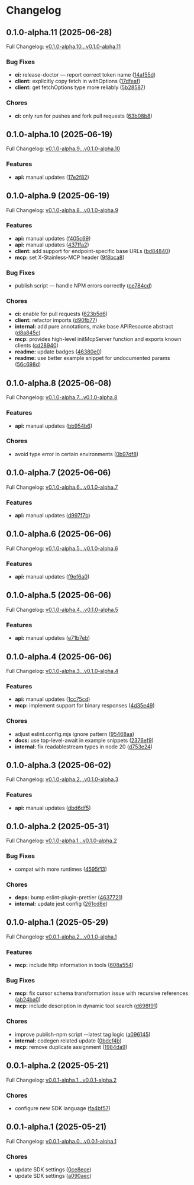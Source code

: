 # Changelog

## 0.1.0-alpha.11 (2025-06-28)

Full Changelog: [v0.1.0-alpha.10...v0.1.0-alpha.11](https://github.com/brand-dot-dev/typescript-sdk/compare/v0.1.0-alpha.10...v0.1.0-alpha.11)

### Bug Fixes

* **ci:** release-doctor — report correct token name ([14af55d](https://github.com/brand-dot-dev/typescript-sdk/commit/14af55d22732fdce0ce00bfeb417bc91adfff740))
* **client:** explicitly copy fetch in withOptions ([17dfeaf](https://github.com/brand-dot-dev/typescript-sdk/commit/17dfeaf08885c914a1ac4c0f24233c87e358f31e))
* **client:** get fetchOptions type more reliably ([5b28587](https://github.com/brand-dot-dev/typescript-sdk/commit/5b285874706b67864bba4152887181c2bd380173))


### Chores

* **ci:** only run for pushes and fork pull requests ([63b08b8](https://github.com/brand-dot-dev/typescript-sdk/commit/63b08b8334584bddd085d1de493281967e57bd51))

## 0.1.0-alpha.10 (2025-06-19)

Full Changelog: [v0.1.0-alpha.9...v0.1.0-alpha.10](https://github.com/brand-dot-dev/typescript-sdk/compare/v0.1.0-alpha.9...v0.1.0-alpha.10)

### Features

* **api:** manual updates ([17e2f82](https://github.com/brand-dot-dev/typescript-sdk/commit/17e2f8259071877dfb71d51c107b23965bf01d35))

## 0.1.0-alpha.9 (2025-06-19)

Full Changelog: [v0.1.0-alpha.8...v0.1.0-alpha.9](https://github.com/brand-dot-dev/typescript-sdk/compare/v0.1.0-alpha.8...v0.1.0-alpha.9)

### Features

* **api:** manual updates ([f405c69](https://github.com/brand-dot-dev/typescript-sdk/commit/f405c69d49712539cb8623e9a5cc2b73431dd9dc))
* **api:** manual updates ([437ffa2](https://github.com/brand-dot-dev/typescript-sdk/commit/437ffa2b5b4d650dafc0584ab45bafce9ccabc8e))
* **client:** add support for endpoint-specific base URLs ([bd84840](https://github.com/brand-dot-dev/typescript-sdk/commit/bd848405ed7a7b7cf967dc9e9e068a3b04eb5bfd))
* **mcp:** set X-Stainless-MCP header ([9f8bca8](https://github.com/brand-dot-dev/typescript-sdk/commit/9f8bca8ea75f6d11b15e3dfcbc9abeb4461257e2))


### Bug Fixes

* publish script — handle NPM errors correctly ([ce784cd](https://github.com/brand-dot-dev/typescript-sdk/commit/ce784cdd350a285e46139075209405820d7624e1))


### Chores

* **ci:** enable for pull requests ([623b5d6](https://github.com/brand-dot-dev/typescript-sdk/commit/623b5d6a5ea903ac4c2ed14841587318c3b62b75))
* **client:** refactor imports ([d90fb77](https://github.com/brand-dot-dev/typescript-sdk/commit/d90fb773c0a32e7129041025cda6bf999d4750a0))
* **internal:** add pure annotations, make base APIResource abstract ([d8a845c](https://github.com/brand-dot-dev/typescript-sdk/commit/d8a845cc477720993869fd020e4a65d9b49c5e1f))
* **mcp:** provides high-level initMcpServer function and exports known clients ([cd28940](https://github.com/brand-dot-dev/typescript-sdk/commit/cd289406a6103a675b98405719a604b80c162f3c))
* **readme:** update badges ([46380e0](https://github.com/brand-dot-dev/typescript-sdk/commit/46380e0141b9570f5e2c816c5ca90f74f781df69))
* **readme:** use better example snippet for undocumented params ([56c698d](https://github.com/brand-dot-dev/typescript-sdk/commit/56c698d1f5b47609e2e3da90c18813c715bdbb84))

## 0.1.0-alpha.8 (2025-06-08)

Full Changelog: [v0.1.0-alpha.7...v0.1.0-alpha.8](https://github.com/brand-dot-dev/typescript-sdk/compare/v0.1.0-alpha.7...v0.1.0-alpha.8)

### Features

* **api:** manual updates ([bb954b6](https://github.com/brand-dot-dev/typescript-sdk/commit/bb954b60752ae7fe07f154657d56b006427ca4b5))


### Chores

* avoid type error in certain environments ([0b97df8](https://github.com/brand-dot-dev/typescript-sdk/commit/0b97df8bf0798a7cb2d4f8d570f79dc9c599e3c7))

## 0.1.0-alpha.7 (2025-06-06)

Full Changelog: [v0.1.0-alpha.6...v0.1.0-alpha.7](https://github.com/brand-dot-dev/typescript-sdk/compare/v0.1.0-alpha.6...v0.1.0-alpha.7)

### Features

* **api:** manual updates ([d997f7b](https://github.com/brand-dot-dev/typescript-sdk/commit/d997f7b982051edb3e3a3eeb4dc6c57f7723c134))

## 0.1.0-alpha.6 (2025-06-06)

Full Changelog: [v0.1.0-alpha.5...v0.1.0-alpha.6](https://github.com/brand-dot-dev/typescript-sdk/compare/v0.1.0-alpha.5...v0.1.0-alpha.6)

### Features

* **api:** manual updates ([f9ef6a0](https://github.com/brand-dot-dev/typescript-sdk/commit/f9ef6a0bf6cb6426fec94f0abb5a6c8acc668141))

## 0.1.0-alpha.5 (2025-06-06)

Full Changelog: [v0.1.0-alpha.4...v0.1.0-alpha.5](https://github.com/brand-dot-dev/typescript-sdk/compare/v0.1.0-alpha.4...v0.1.0-alpha.5)

### Features

* **api:** manual updates ([e71b7eb](https://github.com/brand-dot-dev/typescript-sdk/commit/e71b7eb187e3acef2bc6fbf5b2beb0b47800245b))

## 0.1.0-alpha.4 (2025-06-06)

Full Changelog: [v0.1.0-alpha.3...v0.1.0-alpha.4](https://github.com/brand-dot-dev/typescript-sdk/compare/v0.1.0-alpha.3...v0.1.0-alpha.4)

### Features

* **api:** manual updates ([1cc75cd](https://github.com/brand-dot-dev/typescript-sdk/commit/1cc75cd9877da7b2280329cf4e53c7b73f067d46))
* **mcp:** implement support for binary responses ([4d35e49](https://github.com/brand-dot-dev/typescript-sdk/commit/4d35e49621a740137fde22d0d50b570366697967))


### Chores

* adjust eslint.config.mjs ignore pattern ([95468aa](https://github.com/brand-dot-dev/typescript-sdk/commit/95468aa42a24f2f9333d2cf240b8b604d30e4b75))
* **docs:** use top-level-await in example snippets ([2376ef9](https://github.com/brand-dot-dev/typescript-sdk/commit/2376ef99f488b1b990d3adeaa783be774bd3bbdb))
* **internal:** fix readablestream types in node 20 ([d753e24](https://github.com/brand-dot-dev/typescript-sdk/commit/d753e243856e1efa6d82e5a3ba5e395a6dfe3558))

## 0.1.0-alpha.3 (2025-06-02)

Full Changelog: [v0.1.0-alpha.2...v0.1.0-alpha.3](https://github.com/brand-dot-dev/typescript-sdk/compare/v0.1.0-alpha.2...v0.1.0-alpha.3)

### Features

* **api:** manual updates ([dbd6df5](https://github.com/brand-dot-dev/typescript-sdk/commit/dbd6df5265d5e77ed900bffec20e42b7d9686302))

## 0.1.0-alpha.2 (2025-05-31)

Full Changelog: [v0.1.0-alpha.1...v0.1.0-alpha.2](https://github.com/brand-dot-dev/typescript-sdk/compare/v0.1.0-alpha.1...v0.1.0-alpha.2)

### Bug Fixes

* compat with more runtimes ([4595f13](https://github.com/brand-dot-dev/typescript-sdk/commit/4595f133be88a2d148b9267ccd4535eb9a558f51))


### Chores

* **deps:** bump eslint-plugin-prettier ([4637721](https://github.com/brand-dot-dev/typescript-sdk/commit/4637721c6e8bb3feeaf727824ee1b2f67cd13204))
* **internal:** update jest config ([261cd8e](https://github.com/brand-dot-dev/typescript-sdk/commit/261cd8e99fcb636154c5f8b669ccfcaa6d6ff6e9))

## 0.1.0-alpha.1 (2025-05-29)

Full Changelog: [v0.0.1-alpha.2...v0.1.0-alpha.1](https://github.com/brand-dot-dev/typescript-sdk/compare/v0.0.1-alpha.2...v0.1.0-alpha.1)

### Features

* **mcp:** include http information in tools ([608a554](https://github.com/brand-dot-dev/typescript-sdk/commit/608a5549eba7d3775b4be77278e44eff460a56f3))


### Bug Fixes

* **mcp:** fix cursor schema transformation issue with recursive references ([ab24ba0](https://github.com/brand-dot-dev/typescript-sdk/commit/ab24ba029cf26e71ac15da2a6dcdc55fb5c6bc20))
* **mcp:** include description in dynamic tool search ([d698f91](https://github.com/brand-dot-dev/typescript-sdk/commit/d698f9173f905924424c82e0026b06fec3488572))


### Chores

* improve publish-npm script --latest tag logic ([a096145](https://github.com/brand-dot-dev/typescript-sdk/commit/a0961454962591ee6e1f0179ad1abf335275235e))
* **internal:** codegen related update ([0bdcf4b](https://github.com/brand-dot-dev/typescript-sdk/commit/0bdcf4b6aa36c58284b5afe76776711e1121b5b1))
* **mcp:** remove duplicate assignment ([1984da9](https://github.com/brand-dot-dev/typescript-sdk/commit/1984da989afc8b54c8a81656a0c32f0a488eeb68))

## 0.0.1-alpha.2 (2025-05-21)

Full Changelog: [v0.0.1-alpha.1...v0.0.1-alpha.2](https://github.com/brand-dot-dev/typescript-sdk/compare/v0.0.1-alpha.1...v0.0.1-alpha.2)

### Chores

* configure new SDK language ([fa4bf57](https://github.com/brand-dot-dev/typescript-sdk/commit/fa4bf57b52799969998afe320e24014cb078140c))

## 0.0.1-alpha.1 (2025-05-21)

Full Changelog: [v0.0.1-alpha.0...v0.0.1-alpha.1](https://github.com/brand-dot-dev/typescript-sdk/compare/v0.0.1-alpha.0...v0.0.1-alpha.1)

### Chores

* update SDK settings ([0ce8ece](https://github.com/brand-dot-dev/typescript-sdk/commit/0ce8ecedb16b548b04b8c09f1692249b944a1b37))
* update SDK settings ([a090aec](https://github.com/brand-dot-dev/typescript-sdk/commit/a090aec93fa38eadb6a59c751447d2f164c45a6c))
